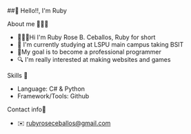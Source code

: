 ##🤗 Hello!!, I'm Ruby 

About me 🙆🏻‍♀️

- 🙋🏻‍♀️Hi I'm Ruby Rose B. Ceballos, Ruby for short
- 🏫 I'm currently studying at LSPU main campus taking BSIT 
- 🎯My goal is to become a professional programmer
- 🔍 I'm really interested at making websites and games

Skills 🏹

- Language: C# & Python 
- Framework/Tools: Github

Contact info📲

- ✉️ rubyroseceballos@gmail.com
